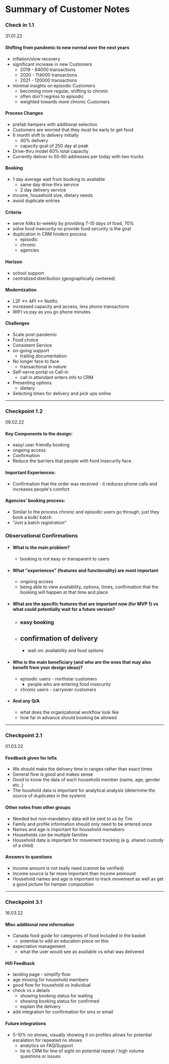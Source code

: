 # Summary of Customer Notes
### Check in 1.1
31.01.22
#### Shifting from pandemic to new normal over the next years
- inflation/slow recovery
- significant increase in new Customers
  - 2019 -  84000 transactions
  - 2020 - 114000 transactions
  - 2021 - 120000 transactions
- minimal insights on episodic Customers
  - becoming more regular, shifting to chronic
  - often don't regress to episodic
  - weighted towards more chronic Customers

#### Process Changes
- prefab hampers with additional selection
- Customers are worried that they must be early to get food
- 6 month shift to delivery initially
  - 40% delivery
  - capacity goal of 250 day at peak
- Drive-thru model 60% total capacity
- Currently deliver to 50-60 addresses per today with two trucks

#### Booking
- 1 day average wait from booking to available
  - same day drive-thru service
  - 2 day delivery service
- income, household size, dietary needs
- avoid duplicate entries

#### Criteria
- serve folks bi-weekly by providing 7-10 days of food, 70%
- solve food insecurity no provide food security is the goal
- duplication in CRM hinders process
    - episodic
    - chronic
    - agencies

#### Horizon
- school support
- centralized distribution (geographically centered)

#### Modernization
- L2F <-> API <-> Notific
- increased capacity and access, less phone transactions
- WIFI vs pay as you go phone minutes

#### Challenges
- Scale post-pandemic
- Food choice
- Consistent Service
- on-going support
  - trailing documentation
- No longer face to face
  - transactional in nature
- Self-serve portal vs Call-in
  - call in attendant enters info to CRM
- Presenting options
  - dietary
- Selecting times for delivery and pick ups online
---

### Checkpoint 1.2
09.02.22
#### Key Components to the design:
  - easy/ user friendly booking
  - ongoing access
  - Confirmation
  - Reduce the barriers that people with food insecurity face.
#### Important Experiences:
   - Confirmation that the order was received
    - it reduces phone calls and increases people's comfort
#### Agencies' booking process:
  - Similar to the process chronic and episodic users go through, just they book a bulk/ batch
  - "Just a batch registration"

### Observational Confirmations
* #### What is the main problem?
	* booking is not easy or transparent to users
* #### What "experiences" (features and functionality) are most important
	* ongoing access
	* being able to view availability, options, times, confirmation that the booking will happen at that time and place
* #### What are the specific features that are important now (for MVP 1) vs what could potentially wait for a future version?
	* ### easy booking
	* ## confirmation of delivery
		* wait on: availability and food options
* #### Who is the main beneficiary (and who are the ones that may also benefit from your design ideas)?
	* episodic users - northstar customers
		* people who are entering food insecurity
	* chronic users - carryover customers
* #### And any Q/A
	* what does the organizational workflow look like
	* how far in advance should booking be allowed
---

### Checkpoint 2.1
01.03.22
#### Feedback given for lofis
  - We should make the delivery time in ranges rather than exact times
  - General flow is good and makes sense
  - Good to know the data of each household member (name, age, gender etc..)
  - The houshold data is important for analytical analysis (determine the source of duplicates in the system)
#### Other notes from other groups
  - Needed but non-mandatory data will be sent to us by Tim
  - Family and profile information should only need to be entered once
  - Names and age is important for household memebers
  - Households can be multiple families
  - Household data is important for movement tracking (e.g. shared custody of a child)
#### Answers to questions
  - Income amount is not really need (cannot be verified)
  - Income source is far more important than income ammount
  - Household names and age is important to track movement as well as get a good picture for hamper composition
---

### Checkpoint 3.1
16.03.22
#### Misc additional new information
- Canada food guide for categories of food included in the basket
  - potential to add an education piece on this
- expectation management
  - what the user would see as available vs what was delivered
#### Hifi Feedback
- landing page - simplify flow
- age missing for household members
- good flow for household vs individual
- check vs x details
  - showing booking status for waiting
  - showing booking status for confirmed
  - explain the delivery
- add integration for confirmation for sms or email
#### Future integrations
- 5-10% no shows, visually showing it on profiles allows for potential escalation for repeated no shows
    - analytics on FAQ/Support
    - tie to CRM for line of sight on potential repeat / high volume questions or issues

